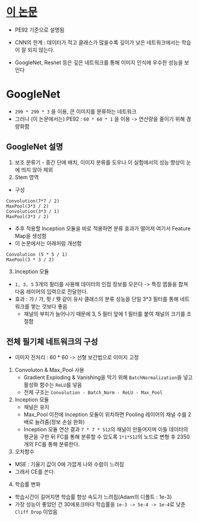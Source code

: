 # [이 논문](https://scienceon.kisti.re.kr/commons/util/originalView.do?cn=JAKO201823955287871&oCn=JAKO201823955287871&dbt=JAKO&journal=NJOU00292001)
- PE92 기준으로 설명됨

- CNN의 한계 : 데이터가 적고 클래스가 많을수록 깊이가 낮은 네트워크에서는 학습이 잘 되지 않는다.
- GoogleNet, Resnet 등은 깊은 네트워크를 통해 이미지 인식에 우수한 성능을 보인다

# GoogleNet
- `299 * 299 * 3` 을 이용, 큰 이미지를 분류하는 네트워크
- 그러나 (이 논문에서는) PE92 : `60 * 60 * 1` 을 이용 -> 연산량을 줄이기 위해 경량화함

## GoogleNet 설명
1. 보조 분류기 - 중간 단에 배치, 이미지 분류를 도우나 이 실험에서의 성능 향상이 눈에 띄지 않아 제외
2. Stem 영역 
- 구성
```
Convolution(7*7 / 2)
MaxPool(3*3 / 2)
Convolution(3*3 / 1)
MaxPool(3*3 / 2)
```
- 추후 적용할 Inception 모듈을 바로 적용하면 분류 효과가 떨어져 여기서 Feature Map을 생성함
- 이 논문에서는 아래처럼 개선함
```
Convolution (5 * 5 / 1)
MaxPool(3 * 3 / 2)
```
3. Inception 모듈
- `1, 3, 5` 3개의 필터를 사용해 데이터의 인접 정보를 모은다 -> 특징 맵들을 합쳐 다음 레이어의 입력으로 전달한다.
- 효과 : 가 / 갸, 뮛 / 뭿 같이 유사 클래스의 분류 성능을 단일 3*3 필터를 통해 네트워크를 쌓는 것보다 좋음
    - 채널의 부피가 늘어나기 때문에 3, 5 필터 앞에 1 필터를 붙여 채널의 크기를 조절함

## 전체 필기체 네트워크의 구성
- 이미지 전처리 : 60 * 60 -> 선형 보간법으로 이미지 고정
1. Convoluton & Max_Pool 사용
    - Gradient Exploding & Vanishing을 막기 위해 `BatchNormalization`을 넣고 활성화 함수는 `ReLU`를 넣음
    - 전체 구조는 `Convolution - Batch_Norm - ReLU - Max_Pool`
2. Inception 모듈
    - 채널은 유지
    - Max_Pool 이전에 Inception 모듈이 위치하면 Pooling 레이어의 채널 수를 2배로 늘려줌(정보 손실 완화)
    - Inception 모듈 연산 결과 `7 * 7 * 512`의 채널이 만들어지며 이들 데이터의 평균을 구한 뒤 FC를 통해 분류할 수 있도록 `1*1*512`의 노드로 변형 후 2350개의 FC를 통해 분류한다.
3. 오차함수
- MSE : 기울기 값이 0에 가깝게 나와 수렴이 느려짐
- 그래서 CE를 쓴다.
4. 학습률 변화
- 학습시간이 길어지면 학습률 향상 속도가 느려짐(Adam의 디폴트 : 1e-3) 
- 가장 성능이 좋았던 건 30에포크마다 학습률을 `1e-3 -> 5e-4 -> 1e-4`로 낮춘 `Cliff Drop` 이었음